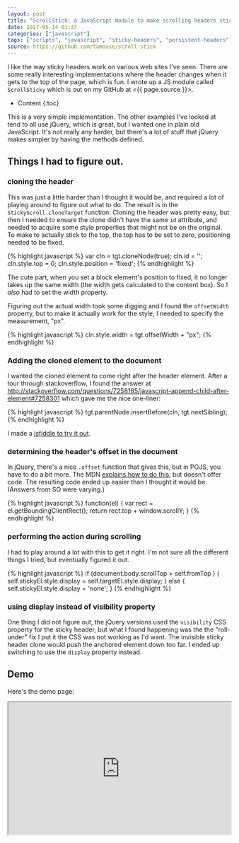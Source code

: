 ```yaml
---
layout: post
title: "ScrollStick: a JavaScript module to make scrolling headers sticky"
date: 2017-05-14 01:37
categories: ["javascript"]
tags: ["scripts", "javascript", "sticky-headers", "persistent-headers"]
source: https://github.com/tamouse/scroll-stick
---
```


I like the way sticky headers work on various web sites I've
seen. There are some really interesting implementations where the
header changes when it gets to the top of the page, which is fun.  I
wrote up a JS module called `ScrollSticky` which is out on my GitHub
at <{{ page.source }}>.


* Content
{:toc}

This is a very simple implementation. The other examples I've looked
at tend to all use jQuery, which is great, but I wanted one in plain
old JavaScript. It's not really any harder, but there's a lot of stuff
that jQuery makes simpler by having the methods defined.

## Things I had to figure out.

### cloning the header

This was just a little harder than I thought it would be, and required
a lot of playing around to figure out what to do. The result is in the
`StickyScroll.cloneTarget` function. Cloning the header was pretty
easy, but then I needed to ensure the clone didn't have the same `id`
attribute, and needed to acquire some style properties that might not
be on the original. To make to actually stick to the top, the top has
to be set to zero, positioning needed to be fixed.


{% highlight javascript %}
      var cln = tgt.cloneNode(true);
      cln.id = '';
      cln.style.top = 0;
      cln.style.position = 'fixed';
{% endhighlight %}

The cute part, when you set a block element's position to fixed, it no
longer takes up the same width (the width gets calculated to the
content box). So I _also_ had to set the width property.

Figuring out the actual width took some digging and I found the
`offsetWidth` property, but to make it actually work for the style, I
needed to specify the measurement, "px".

{% highlight javascript %}
      cln.style.width = tgt.offsetWidth + "px";
{% endhighlight %}

### Adding the cloned element to the document

I wanted the cloned element to come right after the header
element. After a tour through stackoverflow, I found the answer
at
<http://stackoverflow.com/questions/7258185/javascript-append-child-after-element#7258301>
which gave me the nice one-liner:

{% highlight javascript %}
      tgt.parentNode.insertBefore(cln, tgt.nextSibling);
{% endhighlight %}

I made
a [jsfiddle to try it out](https://jsfiddle.net/tamouse/m74nx2e5/).

### determining the header's offset in the document

In jQuery, there's a nice `.offset` function that gives this, but in
POJS, you have to do a bit more. The
MDN
[explains how to do this](https://developer.mozilla.org/en-US/docs/Web/API/Element/getBoundingClientRect),
but doesn't offer code. The resulting code ended up easier than I
thought it would be. (Answers from SO were varying.)

{% highlight javascript %}
    function(el) {
      var rect = el.getBoundingClientRect();
      return rect.top + window.scrollY;
    }
{% endhighlight %}

### performing the action during scrolling

I had to play around a lot with this to get it right. I'm not sure all
the different things I tried, but eventually figured it out.

{% highlight javascript %}
      if (document.body.scrollTop > self.fromTop ) {
        self.stickyEl.style.display = self.targetEl.style.display;
      } else {
        self.stickyEl.style.display = 'none';
      }
{% endhighlight %}

### using display instead of visibility property

One thing I did not figure out, the jQuery versions used the
`visibility` CSS property for the sticky header, but what I found
happening was the the "roll-under" fix I put it the CSS was not
working as I'd want. The invisible sticky header clone would push the
anchored element down too far. I ended up switching to use the
`display` property instead.



## Demo

Here's the demo page:

<iframe src="https://tamouse.github.io/scroll-stick/" width="100%" height="300px"></iframe>
